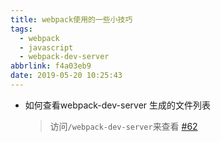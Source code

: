 ```yaml
---
title: webpack使用的一些小技巧
tags:
  - webpack
  - javascript
  - webpack-dev-server
abbrlink: f4a03eb9
date: 2019-05-20 10:25:43
---
```


- 如何查看webpack-dev-server 生成的文件列表
  > 访问`/webpack-dev-server`来查看 [#62](https://github.com/webpack/webpack-dev-server/issues/62)
